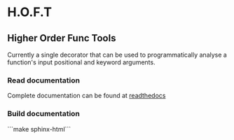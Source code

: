 <h1>H.O.F.T</h1>

<h2>Higher Order Func Tools</h2>


Currently a single decorator that can be used to programmatically analyse a function's input
positional and keyword arguments.


<h3>Read documentation</h3>
Complete documentation can be found at <a href="http://hoft.readthedocs.io/en/latest/">readthedocs</a>

<h3>Build documentation</h3>
```make sphinx-html```
